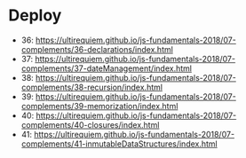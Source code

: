 # Deploy

- 36: https://ultirequiem.github.io/js-fundamentals-2018/07-complements/36-declarations/index.html
- 37: https://ultirequiem.github.io/js-fundamentals-2018/07-complements/37-dateManagement/index.html
- 38: https://ultirequiem.github.io/js-fundamentals-2018/07-complements/38-recursion/index.html
- 39: https://ultirequiem.github.io/js-fundamentals-2018/07-complements/39-memorization/index.html
- 40: https://ultirequiem.github.io/js-fundamentals-2018/07-complements/40-closures/index.html
- 41: https://ultirequiem.github.io/js-fundamentals-2018/07-complements/41-inmutableDataStructures/index.html
